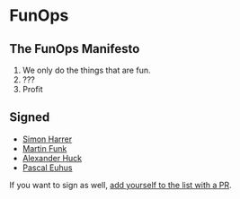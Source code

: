 # FunOps

## The FunOps Manifesto

1. We only do the things that are fun.
2. ???
3. Profit

## Signed

- [Simon Harrer](https://twitter.com/simonharrer)
- [Martin Funk](https://twitter.com/funkattack)
- [Alexander Huck](https://twitter.com/_alxndr13)
- [Pascal Euhus](https://twitter.com/pascal_euhus)

If you want to sign as well, [add yourself to the list with a PR](https://github.com/simonharrer/funops.org/edit/main/README.md).

<script async defer src="https://scripts.simpleanalyticscdn.com/latest.js"></script>
<noscript><img src="https://queue.simpleanalyticscdn.com/noscript.gif" alt=""/></noscript>
